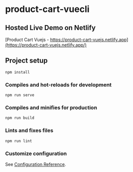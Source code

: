 # product-cart-vuecli

## Hosted Live Demo on Netlify
[Product Cart Vuejs - https://product-cart-vuejs.netlify.app](https://product-cart-vuejs.netlify.app/)

## Project setup
```
npm install
```

### Compiles and hot-reloads for development
```
npm run serve
```

### Compiles and minifies for production
```
npm run build
```

### Lints and fixes files
```
npm run lint
```

### Customize configuration
See [Configuration Reference](https://cli.vuejs.org/config/).
